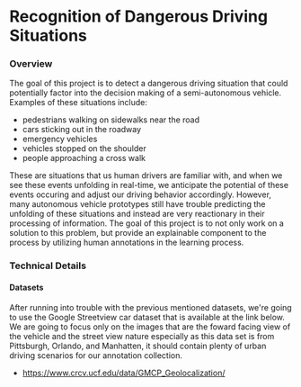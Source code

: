 # Recognition of Dangerous Driving Situations

### Overview
The goal of this project is to detect a dangerous driving situation that could potentially factor into the decision making of a semi-autonomous vehicle. Examples of these situations include:
  - pedestrians walking on sidewalks near the road
  - cars sticking out in the roadway
  - emergency vehicles
  - vehicles stopped on the shoulder
  - people approaching a cross walk
    
These are situations that us human drivers are familiar with, and when we see these events unfolding in real-time, we anticipate the potential of these events occuring and adjust our driving behavior accordingly. However, many autonomous vehicle prototypes still have trouble predicting the unfolding of these situations and instead are very reactionary in their processing of information. The goal of this project is to not only work on a solution to this problem, but provide an explainable component to the process by utilizing human annotations in the learning process.

### Technical Details

#### Datasets
After running into trouble with the previous mentioned datasets, we're going to use the Google Streetview car dataset that is available at the link below. We are going to focus only on the images that are the foward facing view of the vehicle and the street view nature especially as this data set is from Pittsburgh, Orlando, and Manhatten, it should contain plenty of urban driving scenarios for our annotation collection. 
  - https://www.crcv.ucf.edu/data/GMCP_Geolocalization/
